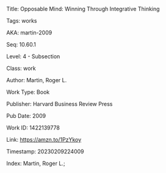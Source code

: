 Title:  Opposable Mind: Winning Through Integrative Thinking

Tags:   works

AKA:    martin-2009

Seq:    10.60.1

Level:  4 - Subsection

Class:  work

Author: Martin, Roger L.

Work Type: Book

Publisher: Harvard Business Review Press

Pub Date: 2009

Work ID: 1422139778

Link:   https://amzn.to/1PzYkoy

Timestamp: 20230209224009

Index:  Martin, Roger L.; 
